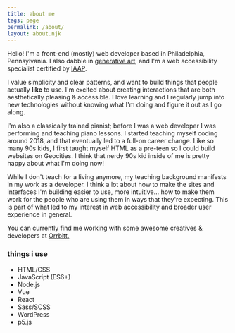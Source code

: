 ```yaml
---
title: about me
tags: page
permalink: /about/
layout: about.njk
---
```


Hello! I'm a front-end (mostly) web developer based in Philadelphia, Pennsylvania. I also dabble in [generative art](https://michelleenos.github.io/generative-art/), and I'm a web accessibility specialist certified by [IAAP](https://www.accessibilityassociation.org/s/).

I value simplicity and clear patterns, and want to build things that people actually **like** to use. I'm excited about creating interactions that are both aesthetically pleasing & accessible. I love learning and I regularly jump into new technologies without knowing what I'm doing and figure it out as I go along.

I'm also a classically trained pianist; before I was a web developer I was performing and teaching piano lessons. I started teaching myself coding around 2018, and that eventually led to a full-on career change. Like so many 90s kids, I first taught myself HTML as a pre-teen so I could build websites on Geocities. I think that nerdy 90s kid inside of me is pretty happy about what I'm doing now!

While I don't teach for a living anymore, my teaching background manifests in my work as a developer. I think a lot about how to make the sites and interfaces I'm building easier to use, more intuitive... how to make them work for the people who are using them in ways that they're expecting. This is part of what led to my interest in web accessibility and broader user experience in general.

You can currently find me working with some awesome creatives & developers at <a rel='noreferrer' href="https://orrbitt.com">Orrbitt.</a>

<div class='languages'>

### things i use

-   HTML/CSS
-   JavaScript (ES6+)
-   Node.js
-   Vue
-   React
-   Sass/SCSS
-   WordPress
-   p5.js

</div>
